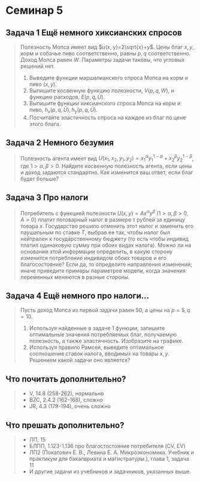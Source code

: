# Семинар 5

## Задача 1 Ещё немного хиксианских спросов

> Полезность Мопса имеет вид $u(x, y)=2\sqrt{x}+y$. Цены благ $x, y$, корм и собачье пиво соответственно, равны $p, q$ соответственно. Доход Мопса равен $W$. Параметры задачи таковы, что угловых решений нет. 
> 
> 1. Выведите функции маршалианского спроса Мопса на корм и пиво ($x, y$). 
> 2. Выпишите косвенную функцию полезности, $V(p, q, W)$, и функцию расходов, $E(p, q, \bar U)$.
> 3. Выпишите функции хиксианского спроса Мопса на корм и пиво, $h_x(p, q, \bar U), h_y(p, q, \bar U)$.
> 4. Посчитайте эластичность спроса на каждое из благ по цене этого блага. 
>
## Задача 2 Немного безумия

> Полезность агента имеет вид $U(x_1, x_2, y_1, y_2) = x_{1}^{\alpha} y_{1}^{1-\alpha} + x_{2}^{\beta} y_{2}^{1-\beta}$, где $1 > \alpha,\beta >0$. Найдите косвенную полезность агента, если цены и доход задаются стандартно. Как изменится ваш ответ, если благ будет больше?
>
## Задача 3 Про налоги
> 
> Потребитель с функцией полезности $U(x, y)=Ax^{\alpha}y^{\beta}$ ($1>\alpha,\beta >0$, $A>0$) платит потоварный налог в размере $\tau$ рублей за единицу товара $x$. Государство решило отменить этот налог и заменить его паушальным по ставке $T$, выбрав ее так, чтобы налог был нейтрален к государственному бюджету (то есть чтобы индивид платил одинаковую сумму при обоих видах налога). Можно ли на основании этой информации определить, в какую сторону изменится потребление индивидом обоих товаров и его благосостояние? Если да, то определите направления изменений; иначе приведите примеры параметров модели, когда значения переменных меняются в разные стороны.

## Задача 4 Ещё немного про налоги...

> Пусть доход Мопса из первой задачи равен 50, а цены на $p = 5, q = 10$.
> 
> 1. Используя найденные в задаче 1 функции, запишите оптимальные значения потребляемых благ, получаемую полезность, а также эластичность. Изобразите на графике.
> 2. Используя правило Рамсея, выведите оптимальное соотношение ставок налога, вводимых на товары $x, y$. Решением какой задачи оно является?

## Что почитать дополнительно?
> * V, 14.8 (258-262), нормально
> * BZC, 2.4.2 (162-168), сложно
> * JR, 4.3 (179-194), очень сложно

## Что прешать дополнительно?
> * ЛП, 15 
> * БЛПП, 1.123-1.136 про благостостояние потребителя (CV, EV)
> * ЛП2 (Покатович Е. В., Левина Е. А. Микроэкономика. Учебник и практикум для бакалвриата и магистратуры.), глава 1, задача 11
> * И другие задачи из учебников и задачников, указанных выше.



